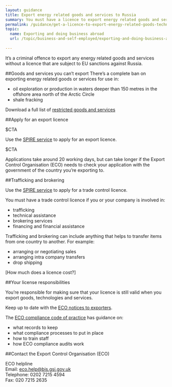 ```yaml
---
layout: guidance
title: Export energy related goods and services to Russia
summary: You must have a licence to export energy related goods and services.
permalink: /guidance/get-a-licence-to-export-energy-related-goods-technology-and-services.html
topic:
  name: Exporting and doing business abroad
  url: /topic/business-and-self-employed/exporting-and-doing-business-abroad.html
  
---
```


It’s a criminal offence to export any energy related goods and services without a licence that are subject to EU sanctions against Russia.

##Goods and services you can’t export
There’s a complete ban on exporting energy related goods or services for use in:

- oil exploration or production in waters deeper than 150 metres in the offshore area north of the Arctic Circle
- shale fracking

Download a full list of [restricted goods and services](http://eur-lex.europa.eu/legal-content/EN/TXT/?uri=OJ%3AJOL_2014_229_R_0001#d1e32-9-1)

##Apply for an export licence

$CTA

Use the [SPIRE service](https://www.spire.bis.gov.uk/eng/fox/espire/LOGIN/login) to apply for an export licence.

$CTA 

Applications take around 20 working days, but can take longer if the Export Control Organisation (ECO) needs to check your application with the government of the country you’re exporting to.

##Trafficking and brokering

Use the [SPIRE service](https://www.spire.bis.gov.uk/eng/fox/espire/LOGIN/login) to apply for a trade control licence.

You must have a trade control licence if you or your company is involved in:

- trafficking
- technical assistance
- brokering services
- financing and financial assistance

Trafficking and brokering can include anything that helps to transfer items from one country to another. For example:

- arranging or negotiating sales
- arranging intra company transfers
- drop shipping

[How much does a licence cost?]

##Your license responsibilities

You’re responsible for making sure that your licence is still valid when you export goods, technologies and services.

Keep up to date with the [ECO notices to exporters](http://blogs.bis.gov.uk/exportcontrol/).

The [ECO compliance code of practice](https://govuk-import-export.herokuapp.com/government/publications/compliance-code-of-practice) has guidance on:

- what records to keep
- what compliance processes to put in place
- how to train staff
- how ECO compliance audits work

##Contact the Export Control Organisation (ECO)

ECO helpline <br>
Email: <eco.help@bis.gsi.gov.uk> <br>
Telephone: 0202 7215 4594 <br>
Fax: 020 7215 2635 <br>
